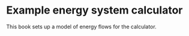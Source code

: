 Example energy system calculator
================================

This book sets up a model of energy flows for the calculator.

